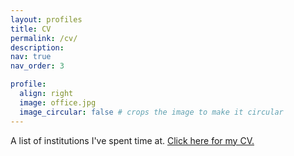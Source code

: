 ```yaml
---
layout: profiles
title: CV
permalink: /cv/
description: 
nav: true
nav_order: 3

profile:
  align: right
  image: office.jpg
  image_circular: false # crops the image to make it circular
---
```

A list of institutions I've spent time at.
[Click here for my CV.](https://temuulun.github.io/assets/pdf/CV_Temulun.pdf)

